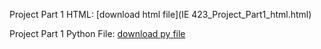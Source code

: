 Project Part 1 HTML: [download html file](IE 423_Project_Part1_html.html)

Project Part 1 Python File: [download py file](IE423_Project_Part1_Code.py)
